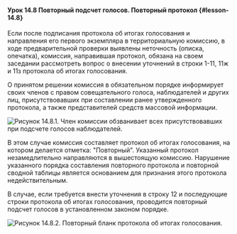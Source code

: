 #### Урок 14.8 Повторный подсчет голосов. Повторный протокол {#lesson-14.8}

Если после подписания протокола об итогах голосования и направления его первого экземпляра в территориальную комиссию, в ходе предварительной проверки выявлены неточность (описка, опечатка), комиссия, направившая протокол, обязана на своем заседании рассмотреть вопрос о внесении уточнений в строки 1-11, 11ж и 11з протокола об итогах голосования. 

О принятом решении комиссия в обязательном порядке информирует своих членов с правом совещательного голоса, наблюдателей и других лиц, присутствовавших при составлении ранее утвержденного протокола, а также представителей средств массовой информации. 

![Рисунок 14.8.1. Член комиссии обзванивает всех присутствовавших при подсчете голосов наблюдателей.](./4.14.8.1.svg)

В этом случае комиссия составляет протокол об итогах голосования, на котором делается отметка: "Повторный". Указанный протокол незамедлительно направляются в вышестоящую комиссию. Нарушение указанного порядка составления повторного протокола и повторной сводной таблицы является основанием для признания этого протокола недействительным. 

В случае, если требуется внести уточнения в строку 12 и последующие строки протокола об итогах голосования, проводится повторный подсчет голосов в установленном законом порядке.

![Рисунок 14.8.2. Повторный бланк протокола об итогах голосования.](./4.14.8.2.svg)
